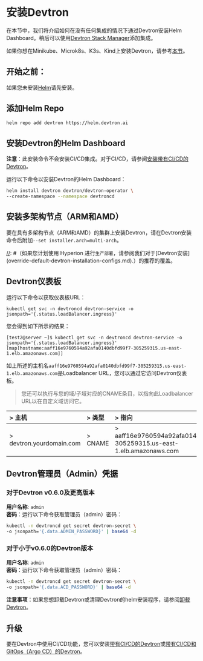 ﻿# 安装Devtron
在本节中，我们将介绍如何在没有任何集成的情况下通过Devtron安装Helm Dashboard。稍后可以使用[Devtron Stack Manager](https://docs.devtron.ai/v/v0.6/usage/integrations)添加集成。

如果你想在Minikube、Microk8s、K3s、Kind上安装Devtron，请参考[本节](./Install-devtron-on-Minikube-Microk8s-K3s-Kind.md)。
## 开始之前：
如果您未安装[Helm](https://helm.sh/docs/intro/install/)请先安装。
## 添加Helm Repo
~~~ bash
helm repo add devtron https://helm.devtron.ai
~~~
## 安装Devtron的Helm Dashboard
**注意**：此安装命令不会安装CI/CD集成。对于CI/CD，请参阅[安装带有CI/CD的Devtron](https://docs.devtron.ai/install/install-devtron-with-cicd)。

运行以下命令以安装Devtron的Helm Dashboard：
~~~ bash
helm install devtron devtron/devtron-operator \
--create-namespace --namespace devtroncd
~~~
## 安装多架构节点（ARM和AMD）
要在具有多架构节点（ARM和AMD）的集群上安装Devtron，请在Devtron安装命令后附加`--set installer.arch=multi-arch`。

[//]: #（如果您计划使用 Hyperion 进行`生产部署`，请参阅我们对于[Devtron安装]&#40;override-default-devtron-installation-configs.md&#41;.）的推荐的覆盖。

[//]: # (## 安装状态)

[//]: # ()
[//]: # (运行以下命令)

[//]: # ()
[//]: # (```bash)

[//]: # (kubectl -n devtroncd get installers installer-devtron -o jsonpath='{.status.sync.status}')

[//]: # (```)
## Devtron仪表板
运行以下命令以获取仪表板URL：
~~~ text
kubectl get svc -n devtroncd devtron-service -o jsonpath='{.status.loadBalancer.ingress}'
~~~

您会得到如下所示的结果：
~~~ text
[test2@server ~]$ kubectl get svc -n devtroncd devtron-service -o jsonpath='{.status.loadBalancer.ingress}'
[map[hostname:aaff16e9760594a92afa0140dbfd99f7-305259315.us-east-1.elb.amazonaws.com]]
~~~

如上所述的主机名`aaff16e9760594a92afa0140dbfd99f7-305259315.us-east-1.elb.amazonaws.com`是Loadbalancer URL，您可以通过它访问Devtron仪表板。
> 您还可以执行与您的域/子域对应的CNAME条目，以指向此Loadbalancer URL以在自定义域访问它。

|> 主机|> 类型|> 指向|
| :- | :- | :- |
|> devtron.yourdomain.com|> CNAME|> aaff16e9760594a92afa0140dbfd99f7-305259315.us-east-1.elb.amazonaws.com|
>
## Devtron管理员（Admin）凭据
### 对于Devtron v0.6.0及更高版本
**用户名称**: `admin` <br>
**密码**：运行以下命令获取管理员（admin）密码：
~~~ bash
kubectl -n devtroncd get secret devtron-secret \
-o jsonpath='{.data.ADMIN_PASSWORD}' | base64 -d
~~~
### 对于小于v0.6.0的Devtron版本
**用户名称**: `admin` <br>
**密码**：运行以下命令获取管理员（admin）密码：
~~~ bash
kubectl -n devtroncd get secret devtron-secret \
-o jsonpath='{.data.ACD_PASSWORD}' | base64 -d
~~~

**注意事项**：如果您想卸载Devtron或清理Devtron的helm安装程序，请参阅[卸载Devtron](https://docs.devtron.ai/install/uninstall-devtron)。
## 升级
要在Devtron中使用CI/CD功能，您可以安装[带有CI/CD的Devtron](https://docs.devtron.ai/install/install-devtron-with-cicd)或[带有CI/CD和GitOps（Argo CD）的Devtron](https://docs.devtron.ai/install/install-devtron-with-cicd-with-gitops)。
